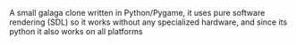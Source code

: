 A small galaga clone written in Python/Pygame, it uses pure software rendering (SDL) so it works without any specialized hardware, and since its python it also works on all platforms